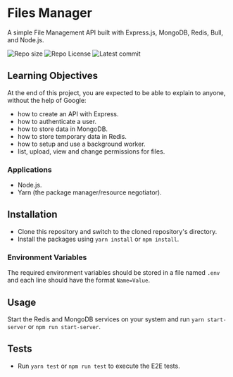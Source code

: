 # Files Manager

A simple File Management API built with Express.js, MongoDB, Redis, Bull, and Node.js.

![Repo size](https://img.shields.io/github/repo-size/Mar-Issah/alx-files_manager)
![Repo License](https://img.shields.io/github/license/Mar-Issah/alx-files_manager.svg)
![Latest commit](https://img.shields.io/github/last-commit/Mar-Issah/alx-files_manager/master?style=round-square)

## Learning Objectives

At the end of this project, you are expected to be able to explain to anyone, without the help of Google:

- how to create an API with Express.
- how to authenticate a user.
- how to store data in MongoDB.
- how to store temporary data in Redis.
- how to setup and use a background worker.
- list, upload, view and change permissions for files.

### Applications

- Node.js.
- Yarn (the package manager/resource negotiator).

## Installation

- Clone this repository and switch to the cloned repository's directory.
- Install the packages using `yarn install` or `npm install`.

### Environment Variables

The required environment variables should be stored in a file named `.env` and each line should have the format `Name=Value`.

## Usage

Start the Redis and MongoDB services on your system and run `yarn start-server` or `npm run start-server`.

## Tests

- Run `yarn test` or `npm run test` to execute the E2E tests.
